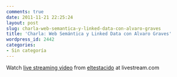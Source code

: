 ```yaml
---
comments: true
date: 2011-11-21 22:25:24
layout: post
slug: charla-web-semantica-y-linked-data-con-alvaro-graves
title: 'Charla: Web Semántica y Linked Data con Alvaro Graves'
wordpress_id: 2442
categories:
- Sin categoría
---
```


Watch [live streaming video](http://www.livestream.com/?utm_source=lsplayer&utm_medium=embed&utm_campaign=footerlinks) from [eltestacido](http://www.livestream.com/eltestacido?utm_source=lsplayer&utm_medium=embed&utm_campaign=footerlinks) at livestream.com
